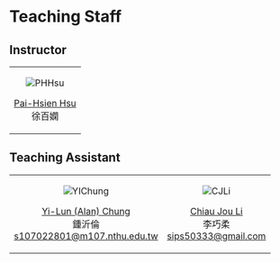 Teaching Staff
============================
 
## Instructor

<table border='0' >
        <tr>
            <td style="text-align:center">

![PHHsu](/images/portrait-PHHsu.png)

<a href="http://phys.site.nthu.edu.tw/p/406-1335-107514,r3581.php?Lang=zh-tw">Pai-Hsien Hsu</a>
<br>
徐百嫻
</td>

</tr>
</table>


## Teaching Assistant

<table border='0' >
        <tr>
            <td style="text-align:center">

![YIChung](/images/portrait-Chung.png)

<a href="s107022801@m107.nthu.edu.tw"><u>Yi-Lun (Alan) Chung</u></a>
<br>
鍾沂倫
<br>
s107022801@m107.nthu.edu.tw
</td>
            
<td style="text-align:center">

![CJLi](/images/portrait-CJLi.png)

<a href="sips50333@gmail.com"><u>Chiau Jou Li</u></a>
<br>
李巧柔
<br>
sips50333@gmail.com
</td>
        </tr>
</table>

